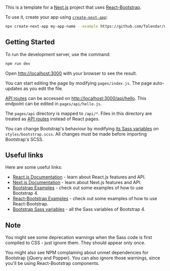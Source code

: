 This is a template for a [Next.js](https://nextjs.org/) project that uses [React-Bootstrap](https://github.com/react-bootstrap/react-bootstrap).

To use it, create your app using [`create-next-app`](https://github.com/vercel/next.js/tree/canary/packages/create-next-app):

```bash
npx create-next-app my-app-name --example https://github.com/Talendar/nextjs-bootstrap-template
```

## Getting Started

To run the development server, use the command:

```bash
npm run dev
```

Open [http://localhost:3000](http://localhost:3000) with your browser to see the result.

You can start editing the page by modifying `pages/index.js`. The page auto-updates as you edit the file.

[API routes](https://nextjs.org/docs/api-routes/introduction) can be accessed on [http://localhost:3000/api/hello](http://localhost:3000/api/hello). This endpoint can be edited in `pages/api/hello.js`.

The `pages/api` directory is mapped to `/api/*`. Files in this directory are treated as [API routes](https://nextjs.org/docs/api-routes/introduction) instead of React pages.

You can change Bootstrap's behaviour by modifying [its Sass variables](https://github.com/twbs/bootstrap/blob/v4-dev/scss/_variables.scss)
on `styles/bootstrap.scss`. All changes must be made before importing Bootstrap's SCSS.


## Useful links

Here are some useful links:

- [React.js Documentation](https://reactjs.org/docs/getting-started.html) - learn about React.js features and API.
- [Next.js Documentation](https://nextjs.org/docs) - learn about Next.js features and API. 
- [Bootstrap Examples](https://getbootstrap.com/docs/4.6/examples/") - check out some examples of how to use Bootstrap 4.
- [React-Bootstrap Examples](https://github.com/react-bootstrap/code-sandbox-examples/blob/master/README.md) - check out some examples of how to use React-Bootstrap.
- [Bootstrap Sass variables](https://github.com/twbs/bootstrap/blob/v4-dev/scss/_variables.scss) - all the Sass variables of Bootstrap 4.


## Note

You might see some deprecation warnings when the Sass code is first compiled to CSS - just ignore them. They should appear
only once.

You might also see NPM complaining about unmet dependencies for Bootstrap (jQuery and Popper). You can also ignore those warnings,
since you'll be using React-Bootstrap components.
